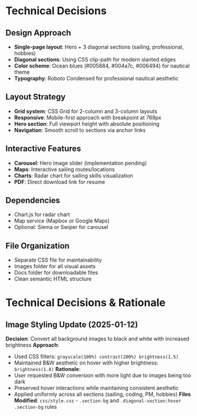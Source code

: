 # Technical Decisions

## Design Approach
- **Single-page layout**: Hero + 3 diagonal sections (sailing, professional, hobbies)
- **Diagonal sections**: Using CSS clip-path for modern slanted edges
- **Color scheme**: Ocean blues (#005884, #004a7c, #006494) for nautical theme
- **Typography**: Roboto Condensed for professional nautical aesthetic

## Layout Strategy
- **Grid system**: CSS Grid for 2-column and 3-column layouts
- **Responsive**: Mobile-first approach with breakpoint at 768px
- **Hero section**: Full viewport height with absolute positioning
- **Navigation**: Smooth scroll to sections via anchor links

## Interactive Features
- **Carousel**: Hero image slider (implementation pending)
- **Maps**: Interactive sailing routes/locations
- **Charts**: Radar chart for sailing skills visualization
- **PDF**: Direct download link for resume

## Dependencies
- Chart.js for radar chart
- Map service (Mapbox or Google Maps)
- Optional: Siema or Swiper for carousel

## File Organization
- Separate CSS file for maintainability
- Images folder for all visual assets
- Docs folder for downloadable files
- Clean semantic HTML structure 

# Technical Decisions & Rationale

## Image Styling Update (2025-01-12)
**Decision**: Convert all background images to black and white with increased brightness
**Approach**: 
- Used CSS filters: `grayscale(100%) contrast(200%) brightness(1.5)`
- Maintained B&W aesthetic on hover with higher brightness: `brightness(1.8)`
**Rationale**: 
- User requested B&W conversion with more light due to images being too dark
- Preserved hover interactions while maintaining consistent aesthetic
- Applied uniformly across all sections (sailing, coding, PM, hobbies)
**Files Modified**: `css/style.css` - `.section-bg` and `.diagonal-section:hover .section-bg` rules 